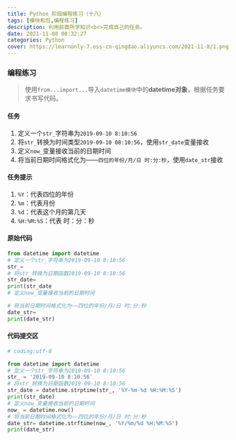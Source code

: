 ```yaml
---
title: Python 阶段编程练习（十八）
tags: [模块和包,编程练习]
description: 利用前面所学知识<br>完成自己的任务。
date: 2021-11-08 00:32:27
categories: Python
cover: https://learnonly-7.oss-cn-qingdao.aliyuncs.com/2021-11-8/1.png
---
```


### 编程练习

> 使用`from...import...`导入`datetime模块`中的**datetime对象**，根据任务要求书写代码。

#### 任务

1. 定义一个`str_`字符串为`2019-09-10 8:10:56`
2. 将`str_`转换为时间类型`2019-09-10 08:10:56`，使用`str_date`变量接收
3. 定义`now_`变量接收当前的日期时间
4. 将当前日期时间格式化为——`四位的年份/月/日 时:分:秒`，使用`date_str`接收

#### 任务提示

1. `%Y`：代表四位的年份
2. `%m`：代表月份
3. `%d`：代表这个月的第几天
4. `%H:%M:%S`：代表 时：分：秒

#### 原始代码

```python
from datetime import datetime
# 定义一个str_字符串为2019-09-10 8:10:56
str_=
# 将str_转换为日期函数2019-09-10 8:10:56
str_date=
print(str_date
# 定义now_变量接收当前的日期时间

# 将当前日期时间格式化为——四位的年份/月/日 时:分:秒
date_str=
print(date_str)
```

#### 代码提交区

```python
# coding:utf-8

from datetime import datetime
# 定义一个str_字符串为2019-09-10 8:10:56
str_ = '2019-09-10 8:10:56'
# 将str_转换为日期函数2019-09-10 8:10:56
str_date = datetime.strptime(str_, '%Y-%m-%d %H:%M:%S')
print(str_date)
# 定义now_变量接收当前的日期时间
now_ = datetime.now()
# 将当前日期时间格式化为——四位的年份/月/日 时:分:秒
date_str= datetime.strftime(now_, '%Y/%m/%d %H:%M:%S')
print(date_str)
```
